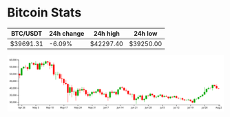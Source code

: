 # Bitcoin Stats

BTC/USDT|24h change|24h high|24h low|
|---|---|---|---|
|$39691.31|-6.09%|$42297.40|$39250.00|

<img src="./chart.svg">

